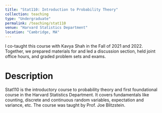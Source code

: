 ```yaml
---
title: "Stat110: Introduction to Probability Theory"
collection: teaching
type: "Undergraduate"
permalink: /teaching/stat110
venue: "Harvard Statistics Department"
location: "Cambridge, MA"
---
```


I co-taught this course with Kavya Shah in the Fall of 2021 and 2022. Together, we prepared materials for and led a discussion section, held joint office hours, and graded problem sets and exams. 

Description
======
Stat110 is the introductory course to probability theory and first foundational course in the Harvard Statistics Department. It covers fundamentals like counting, discrete and continuous random variables, expectation and variance, etc. The course was taught by Prof. Joe Blitzstein. 
